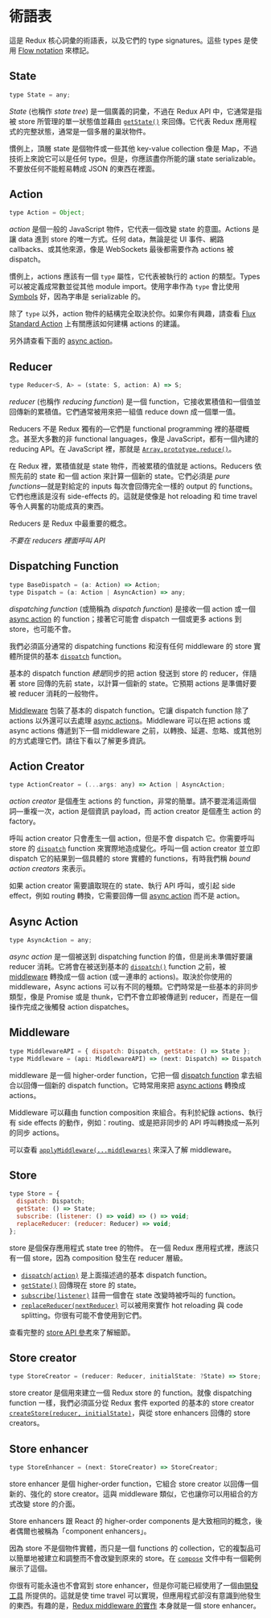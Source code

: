 # 術語表

這是 Redux 核心詞彙的術語表，以及它們的 type signatures。這些 types 是使用 [Flow notation](http://flowtype.org/docs/quick-reference.html) 來標記。

## State

```js
type State = any;
```

*State* (也稱作 *state tree*) 是一個廣義的詞彙，不過在 Redux API 中，它通常是指被 store 所管理的單一狀態值並藉由 [`getState()`](api/Store.md#getState) 來回傳。它代表 Redux 應用程式的完整狀態，通常是一個多層的巢狀物件。

慣例上，頂層 state 是個物件或一些其他 key-value collection 像是 Map，不過技術上來說它可以是任何 type。但是，你應該盡你所能的讓 state serializable。不要放任何不能輕易轉成 JSON 的東西在裡面。

## Action

```js
type Action = Object;
```

*action* 是個一般的 JavaScript 物件，它代表一個改變 state 的意圖。Actions 是讓 data 進到 store 的唯一方式。任何 data，無論是從 UI 事件、網路 callbacks、或其他來源，像是 WebSockets 最後都需要作為 actions 被 dispatch。

慣例上，actions 應該有一個 `type` 屬性，它代表被執行的 action 的類型。Types 可以被定義成常數並從其他 module import。使用字串作為 `type` 會比使用 [Symbols](https://developer.mozilla.org/en/docs/Web/JavaScript/Reference/Global_Objects/Symbol) 好，因為字串是 serializable 的。

除了 `type` 以外，action 物件的結構完全取決於你。如果你有興趣，請查看 [Flux Standard Action](https://github.com/acdlite/flux-standard-action) 上有關應該如何建構 actions 的建議。

另外請查看下面的 [async action](#async-action)。

## Reducer

```js
type Reducer<S, A> = (state: S, action: A) => S;
```

*reducer* (也稱作 *reducing function*) 是一個 function，它接收累積值和一個值並回傳新的累積值。它們通常被用來把一組值 reduce down 成一個單一值。

Reducers 不是 Redux 獨有的—它們是 functional programming 裡的基礎概念。甚至大多數的非 functional languages，像是 JavaScript，都有一個內建的 reducing API。在 JavaScript 裡，那就是 [`Array.prototype.reduce()`](https://developer.mozilla.org/en-US/docs/Web/JavaScript/Reference/Global_Objects/Array/Reduce)。

在 Redux 裡，累積值就是 state 物件，而被累積的值就是 actions。Reducers 依照先前的 state 和一個 action 來計算一個新的 state。它們必須是 *pure functions*—就是對給定的 inputs 每次會回傳完全一樣的 output 的 functions。它們也應該是沒有 side-effects 的。這就是使像是 hot reloading 和 time travel 等令人興奮的功能成真的東西。

Reducers 是 Redux 中最重要的概念。

*不要在 reducers 裡面呼叫 API*

## Dispatching Function

```js
type BaseDispatch = (a: Action) => Action;
type Dispatch = (a: Action | AsyncAction) => any;
```

*dispatching function* (或簡稱為 *dispatch function*) 是接收一個 action 或一個 [async action](#async-action) 的 function；接著它可能會 dispatch 一個或更多 actions 到 store，也可能不會。

我們必須區分通常的 dispatching functions 和沒有任何 middleware 的 store 實體所提供的基本 [`dispatch`](api/Store.md#dispatch) function。

基本的 dispatch function *總是*同步的把 action 發送到 store 的 reducer，伴隨著 store 回傳的先前 state，以計算一個新的 state。它預期 actions 是準備好要被 reducer 消耗的一般物件。

[Middleware](#middleware) 包裝了基本的 dispatch function。它讓 dispatch function 除了 actions 以外還可以去處理 [async actions](#async-action)。Middleware 可以在把 actions 或 async actions 傳遞到下一個 middleware 之前，以轉換、延遲、忽略、或其他別的方式處理它們。請往下看以了解更多資訊。

## Action Creator

```js
type ActionCreator = (...args: any) => Action | AsyncAction;
```

*action creator* 是個產生 actions 的 function，非常的簡單。請不要混淆這兩個詞—重複一次，action 是個資訊 payload，而 action creator 是個產生 action 的 factory。

呼叫 action creator 只會產生一個 action，但是不會 dispatch 它。你需要呼叫 store 的 [`dispatch`](api/Store.md#dispatch) function 來實際地造成變化。呼叫一個 action creator 並立即 dispatch 它的結果到一個具體的 store 實體的 functions，有時我們稱 *bound action creators* 來表示。

如果 action creator 需要讀取現在的 state、執行 API 呼叫，或引起 side effect，例如 routing 轉換，它需要回傳一個 [async action](#async-action) 而不是 action。

## Async Action

```js
type AsyncAction = any;
```

*async action* 是一個被送到 dispatching function 的值，但是尚未準備好要讓 reducer 消耗。它將會在被送到基本的 [`dispatch()`](api/Store.md#dispatch) function 之前，被 [middleware](#middleware) 轉換成一個 action (或一連串的 actions)。取決於你使用的 middleware，Async actions 可以有不同的種類。它們時常是一些基本的非同步類型，像是 Promise 或是 thunk，它們不會立即被傳遞到 reducer，而是在一個操作完成之後觸發 action dispatches。

## Middleware

```js
type MiddlewareAPI = { dispatch: Dispatch, getState: () => State };
type Middleware = (api: MiddlewareAPI) => (next: Dispatch) => Dispatch;
```

middleware 是一個 higher-order function，它把一個 [dispatch function](#dispatching-function) 拿去組合以回傳一個新的 dispatch function。它時常用來把 [async actions](#async-action) 轉換成 actions。

Middleware 可以藉由 function composition 來組合。有利於紀錄 actions、執行有 side effects 的動作，例如：routing、或是把非同步的 API 呼叫轉換成一系列的同步 actions。

可以查看 [`applyMiddleware(...middlewares)`](./api/applyMiddleware.md) 來深入了解 middleware。

## Store

```js
type Store = {
  dispatch: Dispatch;
  getState: () => State;
  subscribe: (listener: () => void) => () => void;
  replaceReducer: (reducer: Reducer) => void;
};
```

store 是個保存應用程式 state tree 的物件。
在一個 Redux 應用程式裡，應該只有一個 store，因為 composition 發生在 reducer 層級。

- [`dispatch(action)`](api/Store.md#dispatch) 是上面描述過的基本 dispatch function。
- [`getState()`](api/Store.md#getState) 回傳現在 store 的 state。
- [`subscribe(listener)`](api/Store.md#subscribe) 註冊一個會在 state 改變時被呼叫的 function。
- [`replaceReducer(nextReducer)`](api/Store.md#replaceReducer) 可以被用來實作 hot reloading 與 code splitting。你很有可能不會使用到它們。

查看完整的 [store API 參考](api/Store.md#dispatch)來了解細節。

## Store creator

```js
type StoreCreator = (reducer: Reducer, initialState: ?State) => Store;
```

store creator 是個用來建立一個 Redux store 的 function。就像 dispatching function 一樣，我們必須區分從 Redux 套件 exported 的基本的 store creator [`createStore(reducer, initialState)`](api/createStore.md)，與從 store enhancers 回傳的 store creators。

## Store enhancer

```js
type StoreEnhancer = (next: StoreCreator) => StoreCreator;
```

store enhancer 是個 higher-order function，它組合 store creator 以回傳一個新的、強化的 store creator。這與 middleware 類似，它也讓你可以用組合的方式改變 store 的介面。

Store enhancers 跟 React 的 higher-order components 是大致相同的概念，後者偶爾也被稱為「component enhancers」。

因為 store 不是個物件實體，而只是一個 functions 的 collection，它的複製品可以簡單地被建立和調整而不會改變到原來的 store。在 [`compose`](api/compose.md) 文件中有一個範例展示了這個。

你很有可能永遠也不會寫到 store enhancer，但是你可能已經使用了一個由[開發工具](https://github.com/gaearon/redux-devtools) 所提供的。這就是使 time travel 可以實現，但應用程式卻沒有意識到他發生的東西。有趣的是，[Redux middleware 的實作](api/applyMiddleware.md) 本身就是一個 store enhancer。
